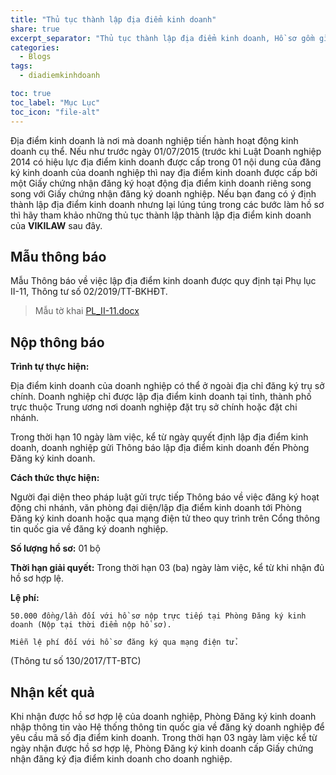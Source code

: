 ```yaml
---
title: "Thủ tục thành lập địa điểm kinh doanh"
share: true
excerpt_separator: "Thủ tục thành lập địa điểm kinh doanh, Hồ sơ gồm gì? Chi phí bao nhiêu? quy trình đăng ký..."
categories:
  - Blogs
tags:
  - diadiemkinhdoanh

toc: true
toc_label: "Mục Lục"
toc_icon: "file-alt"
---
```



Địa điểm kinh doanh là nơi mà doanh nghiệp tiến hành hoạt động kinh doanh cụ thể. Nếu như trước ngày 01/07/2015 (trước khi Luật Doanh nghiệp 2014 có hiệu lực địa điểm kinh doanh được cấp trong 01 nội dung của đăng ký kinh doanh của doanh nghiệp thì nay địa điểm kinh doanh được cấp bởi một Giấy chứng nhận đăng ký hoạt động địa điểm kinh doanh riêng song song với Giấy chứng nhận đăng ký doanh nghiệp. Nếu bạn đang có ý định thành lập địa điểm kinh doanh nhưng lại lúng túng trong các bước làm hồ sơ thì hãy tham khảo những thủ tục thành lập thành lập địa điểm kinh doanh của **VIKILAW** sau đây.

## Mẫu thông báo

Mẫu Thông báo về việc lập địa điểm kinh doanh được quy định tại Phụ lục II-11, Thông tư số 02/2019/TT-BKHĐT.

>Mẫu tờ khai [PL_II-11.docx](https://bit.ly/mau-to-khai-PL_II-11)


## Nộp thông báo

**Trình tự thực hiện:**

Địa điểm kinh doanh của doanh nghiệp có thể ở ngoài địa chỉ đăng ký trụ sở chính. Doanh nghiệp chỉ được lập địa điểm kinh doanh tại tỉnh, thành phố trực thuộc Trung ương nơi doanh nghiệp đặt trụ sở chính hoặc đặt chi nhánh.

Trong thời hạn 10 ngày làm việc, kể từ ngày quyết định lập địa điểm kinh doanh, doanh nghiệp gửi Thông báo lập địa điểm kinh doanh đến Phòng Đăng ký kinh doanh.

**Cách thức thực hiện:**

Người đại diện theo pháp luật gửi trực tiếp Thông báo về việc đăng ký hoạt động chi nhánh, văn phòng đại diện/lập địa điểm kinh doanh tới Phòng Đăng ký kinh doanh hoặc qua mạng điện tử theo quy trình trên Cổng thông tin quốc gia về đăng ký doanh nghiệp.
	 
**Số lượng hồ sơ:** 01 bộ

**Thời hạn giải quyết:** Trong thời hạn 03 (ba) ngày làm việc, kể từ khi nhận đủ hồ sơ hợp lệ.

**Lệ phí:** 

	50.000 đồng/lần đối với hồ sơ nộp trực tiếp tại Phòng Đăng ký kinh doanh (Nộp tại thời điểm nộp hồ sơ).
	
	Miễn lệ phí đối với hồ sơ đăng ký qua mạng điện tử.
	
(Thông tư số 130/2017/TT-BTC)

 

## Nhận kết quả

Khi nhận được hồ sơ hợp lệ của doanh nghiệp, Phòng Đăng ký kinh doanh nhập thông tin vào Hệ thống thông tin quốc gia về đăng ký doanh nghiệp để yêu cầu mã số địa điểm kinh doanh. Trong thời hạn 03 ngày làm việc kể từ ngày nhận được hồ sơ hợp lệ, Phòng Đăng ký kinh doanh cấp Giấy chứng nhận đăng ký địa điểm kinh doanh cho doanh nghiệp.


